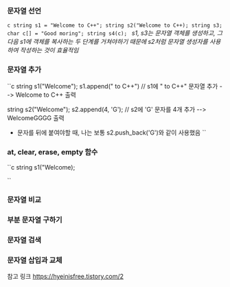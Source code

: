 ### 문자열 선언

``c
string s1 = "Welcome to C++";
string s2("Welcome to C++);
string s3;
char c[] = "Good moring";
string s4(c);
``
*s1, s3는 문자열 객체를 생성하고, 그 다음 s1에 객체를 복사하는 두 단계를 거쳐야하기 때문에 s2처럼 문자열 생성자를 사용하여 작성하는 것이 효율적임*

### 문자열 추가

``c
string s1("Welcome");
s1.append(" to C++") // s1에 " to C++" 문자열 추가 --> Welcome to C++ 출력

string s2("Welcome");
s2.append(4, 'G'); // s2에 'G' 문자를 4개 추가 --> WelcomeGGGG 출력
- 문자를 뒤에 붙여야할 때, 나는 보통 s2.push_back('G')와 같이 사용했음
``

### at, clear, erase, empty 함수
``c
string s1("Welcome);


``


### 문자열 비교

### 부분 문자열 구하기

### 문자열 검색

### 문자열 삽입과 교체

참고 링크
https://hyeinisfree.tistory.com/2
